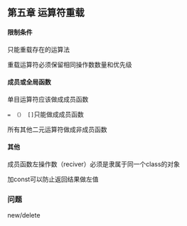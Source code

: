 ## 第五章 运算符重载

#### 限制条件

只能重载存在的运算法

重载运算符必须保留相同操作数数量和优先级

#### 成员或全局函数

单目运算符应该做成成员函数

`= （） []`只能做成成员函数

所有其他二元运算符做成非成员函数

#### 其他

成员函数左操作数（reciver）必须是隶属于同一个class的对象

加const可以防止返回结果做左值

### 问题

new/delete